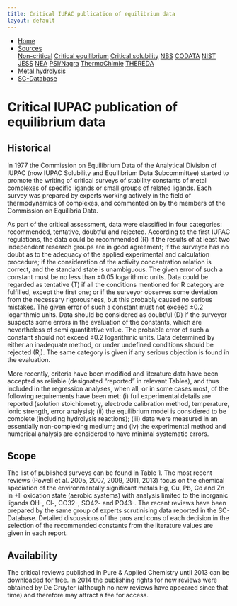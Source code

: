 ```yaml
---
title: Critical IUPAC publication of equilibrium data
layout: default
---
```

<ul>
  <li><a href="/">Home</a></li>
  <li class="dropdown">
    <a href="javascript:void(0)" class="dropbtn">Sources</a>
    <div class="dropdown-content">
      <a href="noncritical.html">Non-critical</a>
      <a href="critical-equilibrium.html">Critical equilibrium</a>
      <a href="#">Critical solubility</a>
      <a href="#">NBS</a>
      <a href="#">CODATA</a>
      <a href="#">NIST</a>
      <a href="#">JESS</a>
      <a href="#">NEA</a>
      <a href="#">PSI/Nagra</a>
      <a href="#">ThermoChimie</a>
      <a href="#">THEREDA</a>
    </div>
  </li>
  <li><a href="/cost-nectar.html">Metal hydrolysis</a></li>
  <li><a href="/sc-database.html">SC-Database</a></li>
</ul>


# Critical IUPAC publication of equilibrium data

## Historical

In 1977 the Commission on Equilibrium Data of the Analytical Division of IUPAC (now IUPAC Solubility and Equilibrium Data Subcommittee) started to promote the writing of critical surveys of stability constants of metal complexes of specific ligands or small groups of related ligands. Each survey was prepared by experts working actively in the field of thermodynamics of complexes, and commented on by the members of the Commission on Equilibria Data.

As part of the critical assessment, data were classified in four categories: recommended, tentative, doubtful and rejected. According to the first IUPAC regulations, the data could be recommended (R) if the results of at least two independent research groups are in good agreement; if the surveyor has no doubt as to the adequacy of the applied experimental and calculation procedure; if the consideration of the activity concentration relation is correct, and the standard state is unambiguous. The given error of such a constant must be no less than ±0.05 logarithmic units. Data could be regarded as tentative (T) if all the conditions mentioned for R category are fulfilled, except the first one; or if the surveyor observes some deviation from the necessary rigorousness, but this probably caused no serious mistakes. The given error of such a constant must not exceed ±0.2 logarithmic units. Data should be considered as doubtful (D) if the surveyor suspects some errors in the evaluation of the constants, which are nevertheless of semi quantitative value. The probable error of such a constant should not exceed ±0.2 logarithmic units. Data determined by either an inadequate method, or under undefined conditions should be rejected (Rj). The same category is given if any serious objection is found in the evaluation.

More recently, criteria have been modified and literature data have been accepted as reliable (designated “reported” in relevant Tables), and thus included in the regression analyses, when all, or in some cases most, of the following requirements have been met: (i) full experimental details are reported (solution stoichiometry, electrode calibration method, temperature, ionic strength, error analysis); (ii) the equilibrium model is considered to be complete (including hydrolysis reactions); (iii) data were measured in an essentially non-complexing medium; and (iv) the experimental method and numerical analysis are considered to have minimal systematic errors.
## Scope

The list of published surveys can be found in Table 1. The most recent reviews (Powell et al. 2005, 2007, 2009, 2011, 2013) focus on the chemical speciation of the environmentally significant metals Hg, Cu, Pb, Cd and Zn in +II oxidation state (aerobic systems) with analysis limited to the inorganic ligands OH-, Cl-, CO32-, SO42- and PO43-. The recent reviews have been prepared by the same group of experts scrutinising data reported in the SC-Database. Detailed discussions of the pros and cons of each decision in the selection of the recommended constants from the literature values are given in each report.

## Availability

The critical reviews published in Pure & Applied Chemistry until 2013 can be downloaded for free. In 2014 the publishing rights for new reviews were obtained by De Gruyter (although no new reviews have appeared since that time) and therefore may attract a fee for access.
